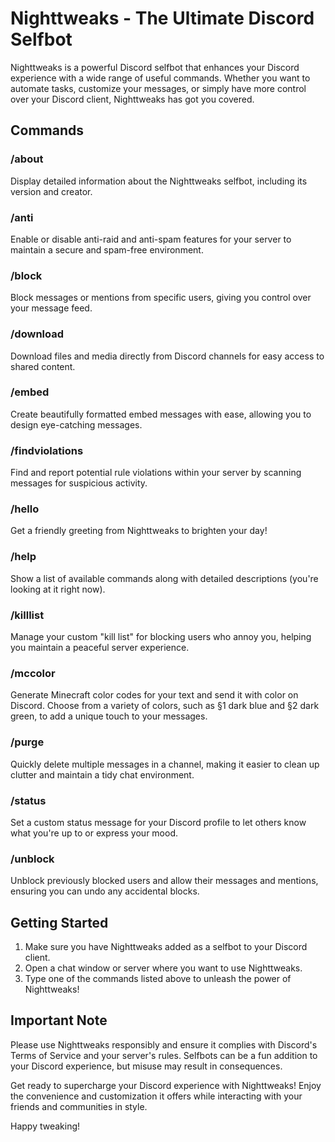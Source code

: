 # Nighttweaks - The Ultimate Discord Selfbot

Nighttweaks is a powerful Discord selfbot that enhances your Discord experience with a wide range of useful commands. Whether you want to automate tasks, customize your messages, or simply have more control over your Discord client, Nighttweaks has got you covered.

## Commands

### /about
Display detailed information about the Nighttweaks selfbot, including its version and creator.

### /anti
Enable or disable anti-raid and anti-spam features for your server to maintain a secure and spam-free environment.

### /block
Block messages or mentions from specific users, giving you control over your message feed.

### /download
Download files and media directly from Discord channels for easy access to shared content.

### /embed
Create beautifully formatted embed messages with ease, allowing you to design eye-catching messages.

### /findviolations
Find and report potential rule violations within your server by scanning messages for suspicious activity.

### /hello
Get a friendly greeting from Nighttweaks to brighten your day!

### /help
Show a list of available commands along with detailed descriptions (you're looking at it right now).

### /killlist
Manage your custom "kill list" for blocking users who annoy you, helping you maintain a peaceful server experience.

### /mccolor
Generate Minecraft color codes for your text and send it with color on Discord. Choose from a variety of colors, such as §1 dark blue and §2 dark green, to add a unique touch to your messages.

### /purge
Quickly delete multiple messages in a channel, making it easier to clean up clutter and maintain a tidy chat environment.

### /status
Set a custom status message for your Discord profile to let others know what you're up to or express your mood.

### /unblock
Unblock previously blocked users and allow their messages and mentions, ensuring you can undo any accidental blocks.

## Getting Started

1. Make sure you have Nighttweaks added as a selfbot to your Discord client.
2. Open a chat window or server where you want to use Nighttweaks.
3. Type one of the commands listed above to unleash the power of Nighttweaks!

## Important Note

Please use Nighttweaks responsibly and ensure it complies with Discord's Terms of Service and your server's rules. Selfbots can be a fun addition to your Discord experience, but misuse may result in consequences.

Get ready to supercharge your Discord experience with Nighttweaks! Enjoy the convenience and customization it offers while interacting with your friends and communities in style.

Happy tweaking!
